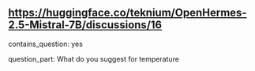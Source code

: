 ## https://huggingface.co/teknium/OpenHermes-2.5-Mistral-7B/discussions/16

contains_question: yes

question_part: What do you suggest for temperature 